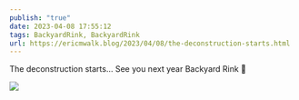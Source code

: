 ```yaml
---
publish: "true"
date: 2023-04-08 17:55:12
tags: BackyardRink, BackyardRink
url: https://ericmwalk.blog/2023/04/08/the-deconstruction-starts.html
---
```


The deconstruction starts… See you next year Backyard Rink 👋

![](https://ericmwalk.blog/uploads/2023/51fe2bc22f.jpg)